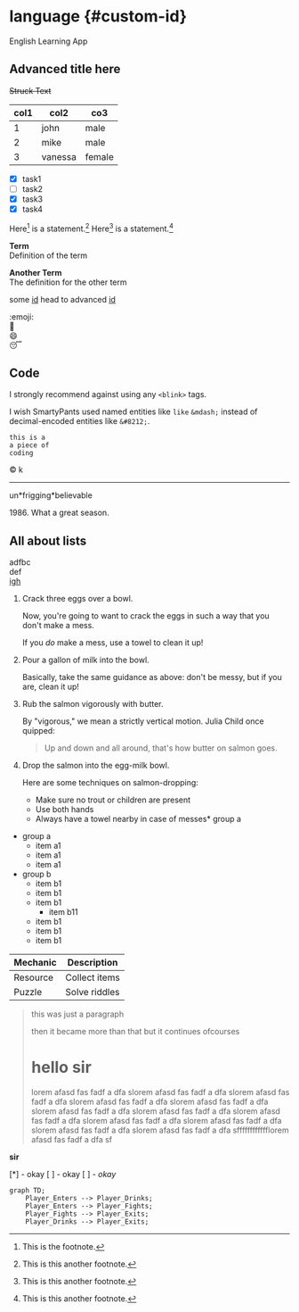 # language {#custom-id}
English Learning App

<!-- ![Benjamin Bannekat](bannekat.png) -->

## Advanced title here
~~Struck Text~~

| col1 | col2 | co3 |
|-|-|-|
| 1 | john | male |
| 2 | mike | male |
| 3 | vanessa | female |

- [x] task1
- [ ] task2
- [x] task3
- [x] task4

Here[^1] is a statement.[^2]
Here[^3] is a statement.[^4]

[^1]: This is the footnote.
[^2]: This is this another footnote.
[^3]: This is this another footnote.
[^4]: This is this another footnote.

**Term**  
Definition of the term

**Another Term**  
The definition for the other term

some [id](#language-custom-id)
head to advanced [id](#advanced-title-here)

:emoji:  
:rocket:  
:smile:  
:sleeping:  

## Code

I strongly recommend against using any `<blink>` tags.

I wish SmartyPants used named entities like `like` `&mdash;`
instead of decimal-encoded entities like `&#8212;`.

    this is a 
    a piece of 
    coding

&copy;
k
***
un\*frigging\*believable


1986\. What a great season.

## All about lists

adfbc  
def  
[igh](www.example.com)



1. Crack three eggs over a bowl.

    Now, you're going to want to crack the eggs in such a way that you don't make a mess.

    If you _do_ make a mess, use a towel to clean it up!

2. Pour a gallon of milk into the bowl.

    Basically, take the same guidance as above: don't be messy, but if you are, clean it up!

3. Rub the salmon vigorously with butter.

    By "vigorous," we mean a strictly vertical motion. Julia Child once quipped:
    > Up and down and all around, that's how butter on salmon goes.
4. Drop the salmon into the egg-milk bowl.

    Here are some techniques on salmon-dropping:

    * Make sure no trout or children are present
    * Use both hands
    * Always have a towel nearby in case of messes* group a


* group a
    * item a1
    * item a1
    * item a1
* group b
    * item b1
    * item b1
    * item b1
        * item b11
    * item b1
    * item b1
    * item b1


| Mechanic     | Description     |
|--------------|----------------|
| Resource     | Collect items  |
| Puzzle       | Solve riddles  |

>this was just a paragraph
>
> then it became more than that
but it continues ofcourses
>
> # hello sir
>
>lorem afasd fas fadf a dfa slorem afasd fas fadf a dfa slorem afasd fas fadf a dfa slorem afasd fas fadf a dfa slorem afasd fas fadf a dfa slorem afasd fas fadf a dfa slorem afasd fas fadf a dfa slorem afasd fas fadf a dfa slorem afasd fas fadf a dfa slorem afasd fas fadf a dfa slorem afasd fas fadf a dfa slorem afasd fas fadf a dfa sfffffffffffflorem afasd fas fadf a dfa sf

**sir**

[*] - okay
[ ] - okay
[ ] - _okay_

```mermaid
graph TD;
    Player_Enters --> Player_Drinks;
    Player_Enters --> Player_Fights;
    Player_Fights --> Player_Exits;
    Player_Drinks --> Player_Exits;
```